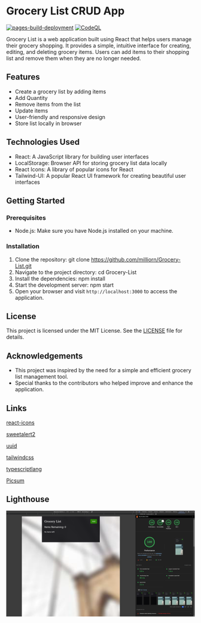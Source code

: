 # Grocery List CRUD App

[![pages-build-deployment](https://github.com/milliorn/Grocery-List/actions/workflows/pages/pages-build-deployment/badge.svg)](https://github.com/milliorn/Grocery-List/actions/workflows/pages/pages-build-deployment)
[![CodeQL](https://github.com/milliorn/Grocery-List/actions/workflows/github-code-scanning/codeql/badge.svg)](https://github.com/milliorn/Grocery-List/actions/workflows/github-code-scanning/codeql)

Grocery List is a web application built using React that helps users manage their grocery shopping. It provides a simple, intuitive interface for creating, editing, and deleting grocery items. Users can add items to their shopping list and remove them when they are no longer needed.

## Features

- Create a grocery list by adding items
- Add Quantity
- Remove items from the list
- Update items
- User-friendly and responsive design
- Store list locally in browser

## Technologies Used

- React: A JavaScript library for building user interfaces
- LocalStorage: Browser API for storing grocery list data locally
- React Icons: A library of popular icons for React
- Tailwind-UI: A popular React UI framework for creating beautiful user interfaces

## Getting Started

### Prerequisites

- Node.js: Make sure you have Node.js installed on your machine.

### Installation

1. Clone the repository: git clone https://github.com/milliorn/Grocery-List.git
2. Navigate to the project directory: cd Grocery-List
3. Install the dependencies: npm install
4. Start the development server: npm start
5. Open your browser and visit `http://localhost:3000` to access the application.

## License

This project is licensed under the MIT License. See the [LICENSE](LICENSE) file for details.

## Acknowledgements

- This project was inspired by the need for a simple and efficient grocery list management tool.
- Special thanks to the contributors who helped improve and enhance the application.

## Links

[react-icons](https://github.com/react-icons/react-icons)

[sweetalert2](https://github.com/sweetalert2/sweetalert2)

[uuid](https://github.com/uuidjs/uuid)

[tailwindcss](https://tailwindcss.com/docs/guides/create-react-app)

[typescriptlang](https://www.typescriptlang.org)

[Picsum](https://picsum.photos/)

## Lighthouse

![Cloud Landing Page](public/lighthouse.png)